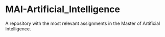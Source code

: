 # MAI-Artificial_Intelligence

A repository with the most relevant assignments in the Master of Artificial Intelligence.
